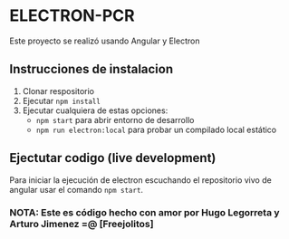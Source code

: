 # ELECTRON-PCR

Este proyecto se realizó usando Angular y Electron

## Instrucciones de instalacion

1. Clonar respositorio
2. Ejecutar `npm install`
3. Ejecutar cualquiera de estas opciones:
    *  `npm start` para abrir entorno de desarrollo
    *  `npm run electron:local` para probar un compilado local estático

## Ejectutar codigo (live development)

Para iniciar la ejecución de electron escuchando el repositorio vivo de angular usar el comando `npm start`.

### NOTA: Este es código hecho con amor por Hugo Legorreta y Arturo Jimenez =@ [Freejolitos]
